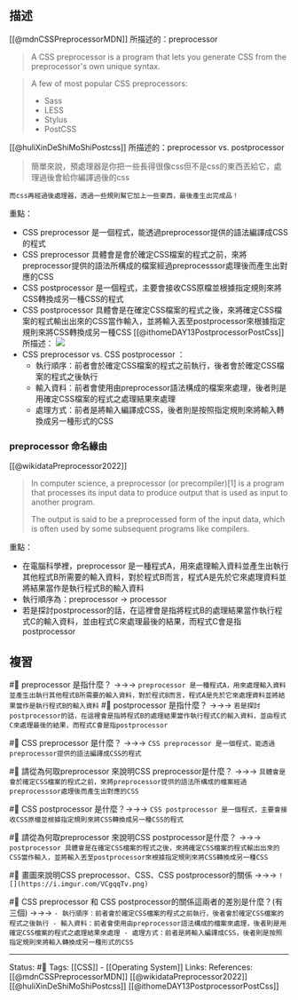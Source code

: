 

## 描述

[[@mdnCSSPreprocessorMDN]] 所描述的：preprocessor
> A CSS preprocessor is a program that lets you generate CSS from the preprocessor's own unique syntax.


> A few of most popular CSS preprocessors:
> - Sass
> - LESS
> - Stylus
> - PostCSS

[[@huliXinDeShiMoShiPostcss]] 所描述的：preprocessor vs. postprocessor
> 簡單來說，預處理器是你把一些長得很像css但不是css的東西丟給它，處理過後會給你編譯過後的css  
> 
	而css再經過後處理器，透過一些規則幫它加上一些東西，最後產生出完成品！

重點：
- CSS preprocessor 是一個程式，能透過preprocessor提供的語法編譯成CSS的程式
- CSS preprocessor 具體會是會於確定CSS檔案的程式之前，來將preprocessor提供的語法所構成的檔案經過preprocesssor處理後而產生出對應的CSS
- CSS postprocessor 是一個程式，主要會接收CSS原檔並根據指定規則來將CSS轉換成另一種CSS的程式
- CSS postprocessor 具體會是在確定CSS檔案的程式之後，來將確定CSS檔案的程式輸出出來的CSS當作輸入，並將輸入丟至postprocessor來根據指定規則來將CSS轉換成另一種CSS
[[@ithomeDAY13PostprocessorPostCss]] 所描述：
![](https://i.imgur.com/VCgqqTv.png)
- CSS preprocessor vs. CSS postprocessor ：
	- 執行順序：前者會於確定CSS檔案的程式之前執行，後者會於確定CSS檔案的程式之後執行
	- 輸入資料：前者會使用由preprocessor語法構成的檔案來處理，後者則是用確定CSS檔案的程式之處理結果來處理
	- 處理方式：前者是將輸入編譯成CSS，後者則是按照指定規則來將輸入轉換成另一種形式的CSS
### preprocessor 命名緣由

[[@wikidataPreprocessor2022]]
> In computer science, a preprocessor (or precompiler)[1] is a program that processes its input data to produce output that is used as input to another program. 
> 
> The output is said to be a preprocessed form of the input data, which is often used by some subsequent programs like compilers.


重點：
- 在電腦科學裡，preprocessor 是一種程式A，用來處理輸入資料並產生出執行其他程式B所需要的輸入資料，對於程式B而言，程式A是先於它來處理資料並將結果當作是執行程式B的輸入資料
- 執行順序為：preprocessor -> processor 
- 若是探討postprocessor的話，在這裡會是指將程式B的處理結果當作執行程式C的輸入資料，並由程式C來處理最後的結果，而程式C會是指postprocessor



## 複習
#🧠 preprocessor 是指什麼？ ->->-> `preprocessor 是一種程式A，用來處理輸入資料並產生出執行其他程式B所需要的輸入資料，對於程式B而言，程式A是先於它來處理資料並將結果當作是執行程式B的輸入資料`
#🧠 postprocessor 是指什麼？ ->->-> `若是探討postprocessor的話，在這裡會是指將程式B的處理結果當作執行程式C的輸入資料，並由程式C來處理最後的結果，而程式C會是指postprocessor`

#🧠 CSS preprocessor 是什麼？ ->->-> `CSS preprocessor 是一個程式，能透過preprocessor提供的語法編譯成CSS的程式`

#🧠 請從為何取preprocessor 來說明CSS preprocessor是什麼？ ->->-> `具體會是會於確定CSS檔案的程式之前，來將preprocessor提供的語法所構成的檔案經過preprocesssor處理後而產生出對應的CSS`

#🧠 CSS postprocessor 是什麼？->->-> `CSS postprocessor 是一個程式，主要會接收CSS原檔並根據指定規則來將CSS轉換成另一種CSS的程式`

#🧠 請從為何取preprocessor 來說明CSS postprocessor是什麼？ ->->-> `postprocessor 具體會是在確定CSS檔案的程式之後，來將確定CSS檔案的程式輸出出來的CSS當作輸入，並將輸入丟至postprocessor來根據指定規則來將CSS轉換成另一種CSS`


#🧠 畫圖來說明CSS preprocessor、CSS、CSS postprocessor的關係 ->->-> `![](https://i.imgur.com/VCgqqTv.png)`

#🧠 CSS preprocessor 和 CSS postprocessor的關係這兩者的差別是什麼？(有三個) ->->-> `- 執行順序：前者會於確定CSS檔案的程式之前執行，後者會於確定CSS檔案的程式之後執行 - 輸入資料：前者會使用由preprocessor語法構成的檔案來處理，後者則是用確定CSS檔案的程式之處理結果來處理 - 處理方式：前者是將輸入編譯成CSS，後者則是按照指定規則來將輸入轉換成另一種形式的CSS`

---
Status: #🌱 
Tags:
[[CSS]] - [[Operating System]]
Links:
References:
[[@mdnCSSPreprocessorMDN]]
[[@wikidataPreprocessor2022]]
[[@huliXinDeShiMoShiPostcss]]
[[@ithomeDAY13PostprocessorPostCss]]